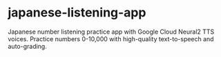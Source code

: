 # japanese-listening-app
Japanese number listening practice app with Google Cloud Neural2 TTS voices. Practice numbers 0-10,000 with high-quality text-to-speech and auto-grading.
